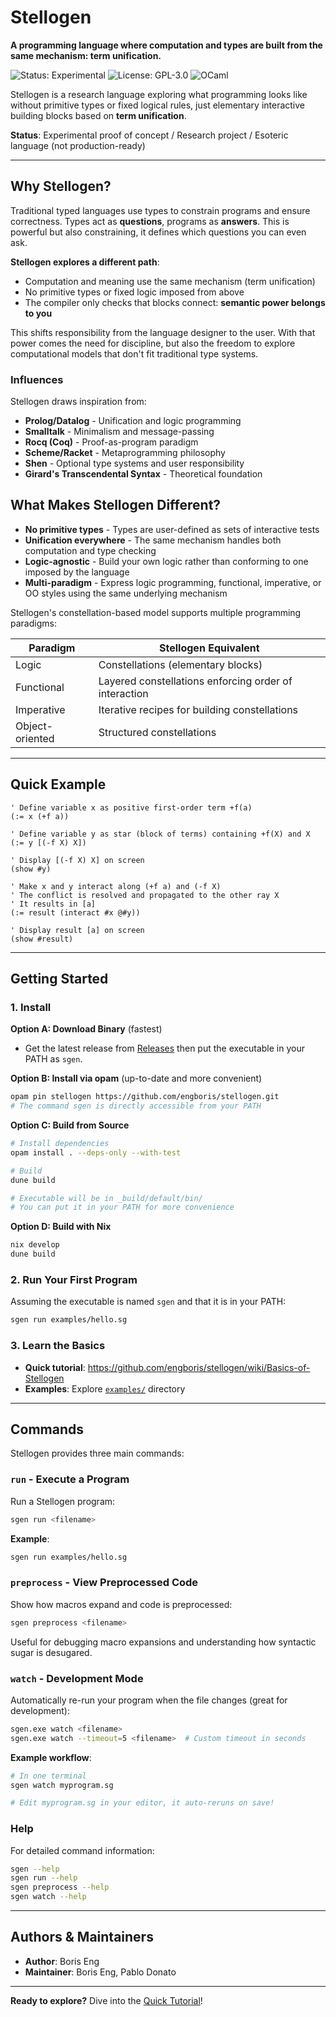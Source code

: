 # Stellogen

**A programming language where computation and types are built from the same mechanism: term unification.**

![Status: Experimental](https://img.shields.io/badge/status-experimental-orange)
![License: GPL-3.0](https://img.shields.io/badge/license-GPL--3.0-blue)
![OCaml](https://img.shields.io/badge/built_with-OCaml-ec6813)

Stellogen is a research language exploring what programming looks like without
primitive types or fixed logical rules, just elementary interactive building
blocks based on **term unification**.

**Status**: Experimental proof of concept / Research project / Esoteric language (not production-ready)

---

## Why Stellogen?

Traditional typed languages use types to constrain programs and ensure
correctness. Types act as **questions**, programs as **answers**. This is
powerful but also constraining, it defines which questions you can even ask.

**Stellogen explores a different path**:
- Computation and meaning use the same mechanism (term unification)
- No primitive types or fixed logic imposed from above
- The compiler only checks that blocks connect: **semantic power belongs to you**

This shifts responsibility from the language designer to the user. With that
power comes the need for discipline, but also the freedom to explore
computational models that don't fit traditional type systems.

### Influences

Stellogen draws inspiration from:
- **Prolog/Datalog** - Unification and logic programming
- **Smalltalk** - Minimalism and message-passing
- **Rocq (Coq)** - Proof-as-program paradigm
- **Scheme/Racket** - Metaprogramming philosophy
- **Shen** - Optional type systems and user responsibility
- **Girard's Transcendental Syntax** - Theoretical foundation

## What Makes Stellogen Different?

- **No primitive types** - Types are user-defined as sets of interactive tests
- **Unification everywhere** - The same mechanism handles both computation and type checking
- **Logic-agnostic** - Build your own logic rather than conforming to one imposed by the language
- **Multi-paradigm** - Express logic programming, functional, imperative, or OO styles using the same underlying mechanism

Stellogen's constellation-based model supports multiple programming paradigms:

| Paradigm        | Stellogen Equivalent                                     |
| --------------- | -------------------------------------------------------- |
| Logic           | Constellations (elementary blocks)                       |
| Functional      | Layered constellations enforcing order of interaction    |
| Imperative      | Iterative recipes for building constellations            |
| Object-oriented | Structured constellations                                |

---

## Quick Example

```stellogen
' Define variable x as positive first-order term +f(a)
(:= x (+f a))

' Define variable y as star (block of terms) containing +f(X) and X
(:= y [(-f X) X])

' Display [(-f X) X] on screen
(show #y)

' Make x and y interact along (+f a) and (-f X)
' The conflict is resolved and propagated to the other ray X
' It results in [a]
(:= result (interact #x @#y))

' Display result [a] on screen
(show #result)
```

---

## Getting Started

### 1. Install

**Option A: Download Binary** (fastest)
- Get the latest release from [Releases](https://github.com/engboris/stellogen/releases)
then put the executable in your PATH as `sgen`.

**Option B: Install via opam** (up-to-date and more convenient)
```bash
opam pin stellogen https://github.com/engboris/stellogen.git
# The command sgen is directly accessible from your PATH
```

**Option C: Build from Source**
```bash
# Install dependencies
opam install . --deps-only --with-test

# Build
dune build

# Executable will be in _build/default/bin/
# You can put it in your PATH for more convenience
```

**Option D: Build with Nix**
```bash
nix develop
dune build
```

### 2. Run Your First Program

Assuming the executable is named `sgen` and that it is in your PATH:

```bash
sgen run examples/hello.sg
```

### 3. Learn the Basics

- **Quick tutorial**: https://github.com/engboris/stellogen/wiki/Basics-of-Stellogen
- **Examples**: Explore [`examples/`](examples/) directory

---

## Commands

Stellogen provides three main commands:

### `run` - Execute a Program

Run a Stellogen program:

```bash
sgen run <filename>
```

**Example**:
```bash
sgen run examples/hello.sg
```

### `preprocess` - View Preprocessed Code

Show how macros expand and code is preprocessed:

```bash
sgen preprocess <filename>
```

Useful for debugging macro expansions and understanding how syntactic sugar is desugared.

### `watch` - Development Mode

Automatically re-run your program when the file changes (great for development):

```bash
sgen.exe watch <filename>
sgen.exe watch --timeout=5 <filename>  # Custom timeout in seconds
```

**Example workflow**:
```bash
# In one terminal
sgen watch myprogram.sg

# Edit myprogram.sg in your editor, it auto-reruns on save!
```

### Help

For detailed command information:
```bash
sgen --help
sgen run --help
sgen preprocess --help
sgen watch --help
```

---

## Authors & Maintainers

- **Author**: Boris Eng
- **Maintainer**: Boris Eng, Pablo Donato

---

**Ready to explore?** Dive into the [Quick Tutorial](https://github.com/engboris/stellogen/wiki/Basics-of-Stellogen)!
